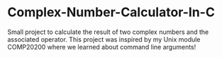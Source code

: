 # Complex-Number-Calculator-In-C
Small project to calculate the result of two complex numbers and the associated operator. This project was inspired by my Unix module COMP20200 where we learned about command line arguments!
